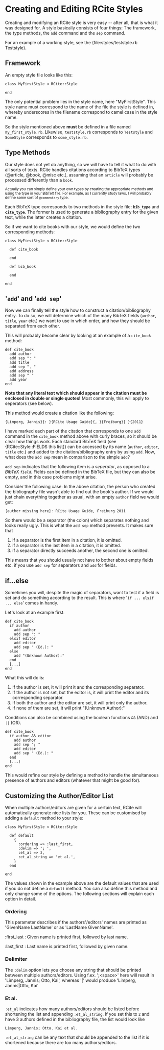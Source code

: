 # Creating and Editing RCite Styles

Creating and modifying an RCite style is very easy -- after all, that is what
it was designed for. A style basically consists of four things: The framework,
the type methods, the `add` command and the `sep` command.

For an example of a working style, see the {file:styles/teststyle.rb Teststyle}.

## Framework

An empty style file looks like this:

    class MyFirstStyle < RCite::Style

    end

The only potential problem lies in the style name, here "MyFirstStyle". This
style name must correspond to the name of the file the style is defined in,
whereby underscores in the filename correspond to camel case in the style name.

So the style mentioned above **must** be defined in a file named
`my_first_style.rb`. Likewise, `teststyle.rb` corresponds to `Teststyle`
and `SomeStyle` corresponds to `some_style.rb`.

## Type Methods

Our style does not yet do anything, so we will have to tell it what to do with
all sorts of texts. RCite handles citations according to BibTeX types
(@article, @book, @misc etc.), assuming that an `article` will probably be
processed differently than a `book`.

<small>Actually you can simply define your own types by creating the appropriate
methods and using the type in your BibTeX file. For example, as I currently
study laws, I will probably define some sort of `@commentary` type.</small>

Each BibTeX type corresponds to two methods in the style file: **`bib_type`**
and **`cite_type`**. The former is used to generate a bibliography entry for
the given text, while the latter creates a citation.

So if we want to cite books with our style, we would define the two corresponding
methods:

    class MyFirstStyle < RCite::Style
      
      def cite_book

      end

      def bib_book

      end

    end

## '`add`' and '`add sep`'

Now we can finally tell the style how to construct a citation/bibliography entry.
To do so, we will determine which of the many BibTeX fields (`author`, `title`,
`year` etc.) we want to use in which order, and how they should be separated
from each other.

This will probably become clear by looking at an example of a `cite_book` method:

    def cite_book
      add author
      add sep ": "
      add title
      add sep ", "
      add address
      add sep " "
      add year
    end

**Note that any literal text which should appear in the citation must be
enclosed in double or single quotes!** Most commonly, this will apply to
seperators (see below).

This method would create a citation like the following:

    {Limperg, Jannis}{: }{RCite Usage Guide}{, }{Freiburg}{ }{2011}

I have marked each part of the citation that corresponds to one `add` command
in the `cite_book` method above with curly braces, so it should be
clear how things work. Each standard BibTeX field (see
{RCite::Style::FIELDS this list}) can be accessed by its name
(`author`, `editor`, `title` etc.) and added to the citation/bibliography entry
by using `add`. Now, what does the `add sep` mean in comparison to
the simple `add`?

`add sep` indicates that the following item is a *seperator*, as opposed to
a *BibTeX `field`*. Fields can be defined in the BibTeX file, but they can
also be empty, and in this case problems might arise.

Consider the following case: In the above citation, the person who created
the bibliography file wasn't able to find out the book's author. If we would
just chain everything together as usual, with an empty `author` field we would
get:

    {author missing here}: RCite Usage Guide, Freiburg 2011
    
So there would be a separator (the colon) which separates nothing and looks
really ugly. This is what the `add sep` method prevents. It makes sure that

1. if a separator is the first item in a citation, it is omitted.
2. if a separator is the last item in a citation, it is omitted.
3. if a separator directly succeeds another, the second one is omitted.

This means that you should usually not have to bother about empty fields etc.
if you use `add sep` for separators and `add` for fields.

## if...else

Sometimes you will, despite the magic of separators, want to test if a field
is set and do something according to the result. This is where
'`if ... elsif ... else`' comes in handy.

Let's look at an example first:

    def cite_book
      if author
        add author
        add sep ": "
      elsif editor
        add editor
        add sep " (Ed.): "
      else
        add "(Unknown Author):"
      end
      [...]
    end

What this will do is:

1. If the author is set, it will print it and the corresponding separator.
2. If the author is not set, but the editor is, it will print the editor and
   its corresponding separator.
3. If both the author and the editor are set, it will print only the author.
4. If none of them are set, it will print "(Unknown Author):"

Conditions can also be combined using the boolean functions `&&` (AND) and
`||` (OR).

    def cite_book
      if author && editor
        add author
        add sep "; "
        add editor
        add sep " (Ed.): "
      end
      [...]
    end

This would refine our style by defining a method to handle the simultaneous
presence of authors and editors (whatever that might be good for).

## Customizing the Author/Editor List

When multiple authors/editors are given for a certain text, RCite will
automatically generate nice lists for you. These can be customised by
adding a `default` method to your style:

    class MyFirstStyle < RCite::Style
      
      def default
        {
          :ordering => :last_first,
          :delim => '; ',
          :et_al => 3,
          :et_al_string => 'et al.',
        }
      end

    end

The values shown in the example above are the default values that are used
if you do not define a `default` method. You can also define this method and
only change some of the options. The following sections will explain each option
in detail.

### Ordering

This parameter describes if the authors'/editors' names are printed as
'GivenName LastName' or as 'LastName GivenName'.

:first_last
  : Given name is printed first, followed by last name.

:last_first
  : Last name is printed first, followed by given name.

### Delimiter

The `:delim` option lets you choose any string that should be printed between
multiple authors/editors. Using f.ex. ';\<space>' here will result in
'Limperg, Jannis; Otto, Kai', whereas '|' would produce
'Limperg, Jannis|Otto, Kai'

### Et al.

`:et_al` indicates how many authors/editors should be listed before shortening the
list and appending `:et_al_string`. If you set this to `2` and have 3 authors
defined in the bibliography file, the list would look like

    Limperg, Jannis; Otto, Kai et al.

`:et_al_string` can be any text that should be appended to the list if it is
shortened because there are too many authors/editors.
